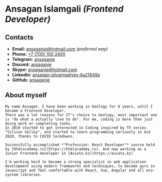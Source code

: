 # **Ansagan Islamgali** *(Frontend Developer)*

## Contacts
* **Email:** [ansaganie@hotmail.com](mailto:ansaganie@hotmail.com) *(preferred way)*
* **Phone:** [+7 (700) 100 2400](tel:+77781002400)
* **Telegram:** [ansaganie](https://t.me/ansaganie)
* **Discord:**  [ansaganie](https://discord.com/users/ansaganie#5463)
* **Skype:** [ansaganie@hotmail.com](https://join.skype.com/invite/FL1Db4wGwqSO)
* **Linkedin:** [ansagan-islyamgaliyev-6a21849a](https://www.linkedin.com/in/ansagan-islyamgaliyev-6a21849a/)
* **GitHub:** [ansaganie](https://github.com/ansaganie)

## About myself

    My name Ansagan. I have been working in Geology for 6 years, until I became a Frontend Developer. 
    There was a lot reasons for IT's choice to Geology, most important one is "do what a actually love to do". For me, coding is more than just doing work or completing tasks.
    In 2019 started to get interested in Coding inspired by TV series "Silicon Valley", and started to learn programming seriously in mid 2020, thanks to COVID lockdowns.

    Successfully accomplished *"Profession: React Developer"* course held by [Htmlacademy.ru](https://htmlacademy.ru). And now working as a Junior Frontend developer in [Aviata.kz](https://aviata.kz)

    I'm working hard to become a strong specialist in web application development using modern frameworks and techniques, to become guru in Javascript and feel comfortable with React, Vue, Angular and all eco-system libraries. 